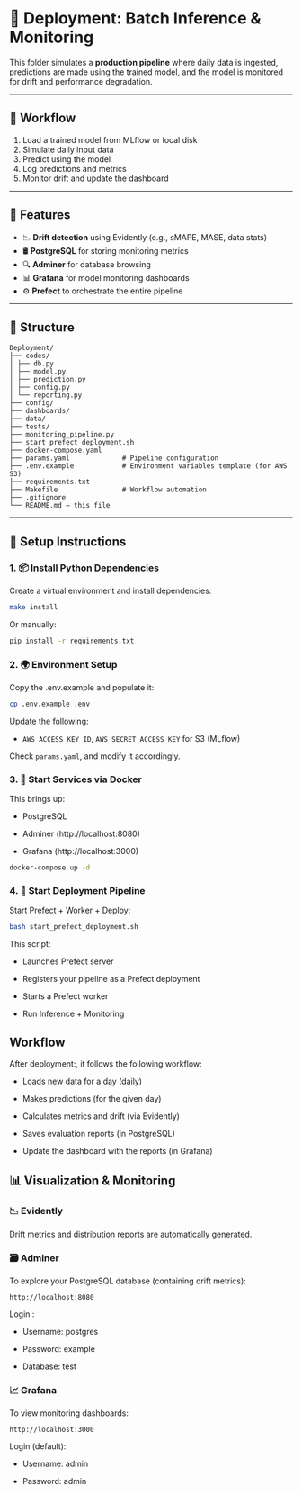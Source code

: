 # 🚀 Deployment: Batch Inference & Monitoring

This folder simulates a **production pipeline** where daily data is ingested, predictions are made using the trained model, and the model is monitored for drift and performance degradation.


---


## 🔄 Workflow

1. Load a trained model from MLflow or local disk
2. Simulate daily input data
3. Predict using the model
4. Log predictions and metrics
5. Monitor drift and update the dashboard


---

## 🚀 Features

- 📉 **Drift detection** using Evidently (e.g., sMAPE, MASE, data stats)
- 🛢 **PostgreSQL** for storing monitoring metrics
- 🔍 **Adminer** for database browsing
- 📊 **Grafana** for model monitoring dashboards
- ⚙️ **Prefect** to orchestrate the entire pipeline


---
## 📂 Structure

```
Deployment/
├── codes/
│ ├── db.py
│ ├── model.py
│ ├── prediction.py
│ ├── config.py
│ └── reporting.py
├── config/
├── dashboards/
├── data/
├── tests/
├── monitoring_pipeline.py
├── start_prefect_deployment.sh
├── docker-compose.yaml
├── params.yaml             # Pipeline configuration
├── .env.example            # Environment variables template (for AWS S3)
├── requirements.txt
├── Makefile                # Workflow automation
├── .gitignore
└── README.md ← this file

```

---

## 🔧 Setup Instructions

### 1. 📦 Install Python Dependencies

Create a virtual environment and install dependencies:

```bash
make install
```

Or manually:

```bash
pip install -r requirements.txt
```

### 2. 🌍 Environment Setup

Copy the .env.example and populate it:

```bash
cp .env.example .env
```

Update the following:

- `AWS_ACCESS_KEY_ID`, `AWS_SECRET_ACCESS_KEY` for S3 (MLflow)

Check `params.yaml`, and modify it accordingly.

### 3. 🐳 Start Services via Docker

This brings up:

- PostgreSQL

- Adminer (http://localhost:8080)

- Grafana (http://localhost:3000)

```bash
docker-compose up -d
```

### 4. 🚀 Start Deployment Pipeline
Start Prefect + Worker + Deploy:

```bash
bash start_prefect_deployment.sh
```

This script:

- Launches Prefect server

- Registers your pipeline as a Prefect deployment

- Starts a Prefect worker

- Run Inference + Monitoring

## Workflow

After deployment:, it follows the following workflow:

- Loads new data for a day (daily)

- Makes predictions (for the given day)

- Calculates metrics and drift (via Evidently)

- Saves evaluation reports (in PostgreSQL)

- Update the dashboard with the reports (in Grafana)


## 📊 Visualization & Monitoring

### 📉 Evidently

Drift metrics and distribution reports are automatically generated.

### 🗃 Adminer
To explore your PostgreSQL database (containing drift metrics):

```arduino
http://localhost:8080
```

Login :

- Username: postgres

- Password: example

- Database: test

### 📈 Grafana

To view monitoring dashboards:

```arduino
http://localhost:3000
```

Login (default):

- Username: admin

- Password: admin



